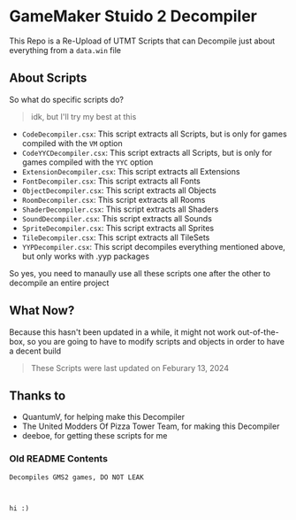 # GameMaker Stuido 2 Decompiler
This Repo is a Re-Upload of UTMT Scripts that can Decompile just about everything from a ```data.win``` file

## About Scripts
So what do specific scripts do?
> idk, but I'll try my best at this

- ```CodeDecompiler.csx```: This script extracts all Scripts, but is only for games compiled with the ```VM``` option
- ```CodeYYCDecompiler.csx```: This script extracts all Scripts, but is only for games compiled with the ```YYC``` option
- ```ExtensionDecompiler.csx```: This script extracts all Extensions
- ```FontDecompiler.csx```: This script extracts all Fonts
- ```ObjectDecompiler.csx```: This script extracts all Objects
- ```RoomDecompiler.csx```: This script extracts all Rooms
- ```ShaderDecompiler.csx```: This script extracts all Shaders
- ```SoundDecompiler.csx```: This script extracts all Sounds
- ```SpriteDecompiler.csx```: This script extracts all Sprites
- ```TileDecompiler.csx```: This script extracts all TileSets
- ```YYPDecompiler.csx```: This script decompiles everything mentioned above, but only works with .yyp packages

So yes, you need to manaully use all these scripts one after the other to decompile an entire project

## What Now?
Because this hasn't been updated in a while, it might not work out-of-the-box, so you are going to have to modify scripts and objects in order to have a decent build
> These Scripts were last updated on Feburary 13, 2024

## Thanks to
- QuantumV, for helping make this Decompiler
- The United Modders Of Pizza Tower Team, for making this Decompiler
- deeboe, for getting these scripts for me

### Old README Contents
```
Decompiles GMS2 games, DO NOT LEAK



hi :)
```
